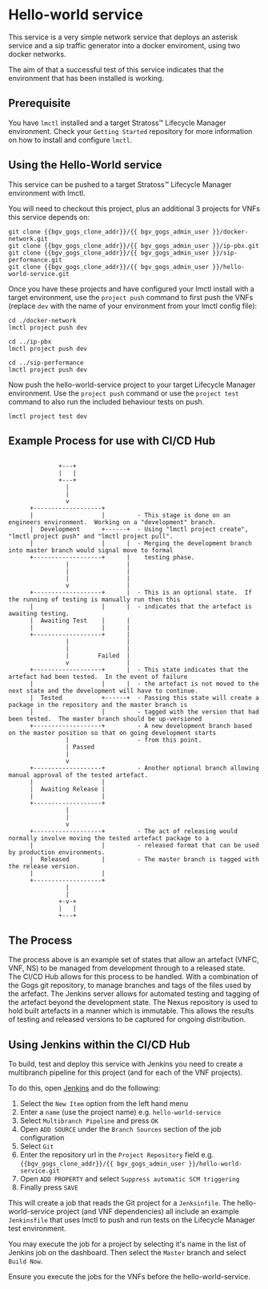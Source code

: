 # Hello-world service

This service is a very simple network service that deploys an asterisk service and a sip traffic generator into a docker enviroment, using two docker networks.

The aim of that a successful test of this service indicates that the environment that has been installed is working.

## Prerequisite

You have `lmctl` installed and a target Stratoss&trade; Lifecycle Manager environment. Check your `Getting Started` repository for more information on how to install and configure `lmctl`.

## Using the Hello-World service

This service can be pushed to a target Stratoss&trade; Lifecycle Manager environment with lmctl.

You will need to checkout this project, plus an additional 3 projects for VNFs this service depends on:

```
git clone {{bgv_gogs_clone_addr}}/{{ bgv_gogs_admin_user }}/docker-network.git
git clone {{bgv_gogs_clone_addr}}/{{ bgv_gogs_admin_user }}/ip-pbx.git
git clone {{bgv_gogs_clone_addr}}/{{ bgv_gogs_admin_user }}/sip-performance.git
git clone {{bgv_gogs_clone_addr}}/{{ bgv_gogs_admin_user }}/hello-world-service.git
```

Once you have these projects and have configured your lmctl install with a target environment, use the `project push` command to first push the VNFs (replace `dev` with the name of your environment from your lmctl config file):

```
cd ./docker-network
lmctl project push dev

cd ../ip-pbx
lmctl project push dev

cd ../sip-performance
lmctl project push dev
```

Now push the hello-world-service project to your target Lifecycle Manager environment. Use the `project push` command or use the `project test` command to also run the included behaviour tests on push.

```
lmctl project test dev
```

## Example Process for use with CI/CD Hub

```

              +---+
              |   |
              +---+
                |
                |
                v
      +-------------------+
      |                   |         - This stage is done on an engineers environment.  Working on a "development" branch.
      |  Development      +------+  - Using "lmctl project create", "lmctl project push" and "lmctl project pull".
      |                   |      |  - Merging the development branch into master branch would signal move to formal
      +-------------------+      |    testing phase.
                |                |
                |                |
                |                |
                v                |
      +-------------------+      |  - This is an optional state.  If the running of testing is manually run then this
      |                   |      |  - indicates that the artefact is awaiting testing.
      |  Awaiting Test    |      |
      |                   |      |
      +-------------------+      |
                |                |
                |                |
                |        Failed  |
                v                |
      +-------------------+      |  - This state indicates that the artefact had been tested.  In the event of failure
      |                   |      |  - the artefact is not moved to the next state and the development will have to continue.
      |  Tested           +------+  - Passing this state will create a package in the repository and the master branch is
      |                   |         - tagged with the version that had been tested.  The master branch should be up-versioned
      +-------------------+         - A new development branch based on the master position so that on going development starts
                |                   - from this point.
                | Passed
                |
                v
      +-------------------+         - Another optional branch allowing manual approval of the tested artefact.
      |                   |
      |  Awaiting Release |
      |                   |
      +-------------------+
                |
                |
                v
      +-------------------+         - The act of releasing would normally involve moving the tested artefact package to a
      |                   |         - released format that can be used by production environments.
      |  Released         |         - The master branch is tagged with the release version.
      |                   |
      +-------------------+
                |
                |
              +-v-+
              |   |
              +---+

```

## The Process

The process above is an example set of states that allow an artefact (VNFC, VNF, NS) to be managed from development through to a released state.  
The CI/CD Hub allows for this process to be handled. With a combination of the Gogs git repository, to manage branches and tags of the files used by the
arfefact. The Jenkins server allows for automated testing and tagging of the artefact beyond the development state. The Nexus repository is
used to hold built artefacts in a manner which is immutable. This allows the results of testing and released versions to be captured for ongoing distribution.

## Using Jenkins within the CI/CD Hub

To build, test and deploy this service with Jenkins you need to create a multibranch pipeline for this project (and for each of the VNF projects).

To do this, open [Jenkins]({{bgv_jenkins_addr}}) and do the following:

1. Select the `New Item` option from the left hand menu
2. Enter a `name` (use the project name) e.g. `hello-world-service`
3. Select `Multibranch Pipeline` and press `OK`
4. Open `ADD SOURCE` under the `Branch Sources` section of the job configuration
5. Select `Git`
6. Enter the repository url in the `Project Repository` field e.g. `{{bgv_gogs_clone_addr}}/{{ bgv_gogs_admin_user }}/hello-world-service.git`
7. Open `ADD PROPERTY` and select `Suppress automatic SCM triggering`
8. Finally press `SAVE`

This will create a job that reads the Git project for a `Jenksinfile`. The hello-world-service project (and VNF dependencies) all include an example `Jenkinsfile` that uses lmctl to push and run tests on the Lifecycle Manager test environment.

You may execute the job for a project by selecting it's name in the list of Jenkins job on the dashboard. Then select the `Master` branch and select `Build Now`.

Ensure you execute the jobs for the VNFs before the hello-world-service.
